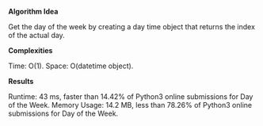 **Algorithm Idea**

Get the day of the week by 
creating a day time object 
that returns the index of the actual 
day. 

**Complexities**

Time: O(1).
Space: O(datetime object).

**Results**

Runtime: 43 ms, faster than 14.42% of Python3 online submissions for Day of the Week.
Memory Usage: 14.2 MB, less than 78.26% of Python3 online submissions for Day of the Week.

